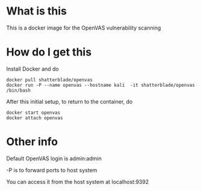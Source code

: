 # What is this
This is a docker image for the OpenVAS vulnerability scanning

# How do I get this
Install Docker and do
```
docker pull shatterblade/openvas
docker run -P --name openvas --hostname kali  -it shatterblade/openvas /bin/bash
```
After this initial setup, to return to the container, do
```
docker start openvas
docker attach openvas
```

# Other info
Default OpenVAS login is admin:admin

-P is to forward ports to host system

You can access it from the host system at localhost:9392
